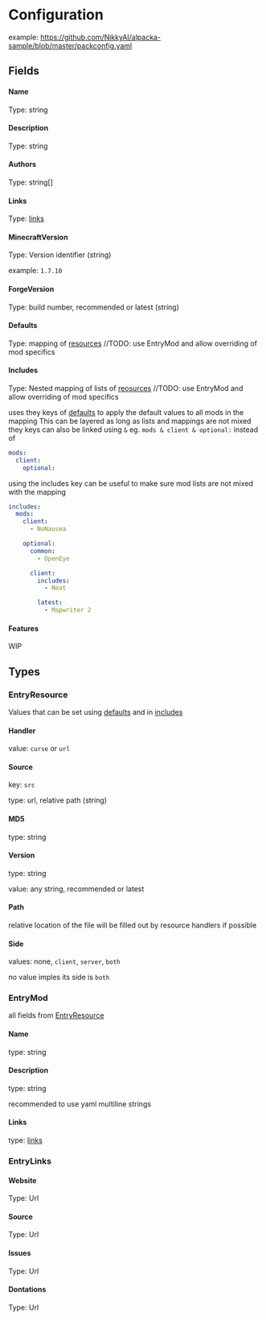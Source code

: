 # Configuration

example: https://github.com/NikkyAI/alpacka-sample/blob/master/packconfig.yaml

## Fields

#### Name

Type: string

#### Description

Type: string

#### Authors

Type: string[]

#### Links

Type: [links](#entrylinks)

#### MinecraftVersion

Type: Version identifier (string)

example: `1.7.10`


#### ForgeVersion

Type: build number, recommended or latest (string)

#### Defaults

Type: mapping of [resources](#entryresource) //TODO: use EntryMod and allow overriding of mod specifics

#### Includes

Type: Nested mapping of lists of [reosurces](#entryresource) //TODO: use EntryMod and allow overriding of mod specifics

uses they keys of [defaults](#defaults) to apply the default values to all mods in the mapping
This can be layered as long as lists and mappings are not mixed
they keys can also be linked using `&` eg. `mods & client & optional:` 
instead of

```yaml
mods:
  client:
    optional:
```

using the includes key can be useful to make sure mod lists are not mixed with the mapping

```yaml
includes:
  mods:
    client:
      - NoNausea

    optional:
      common:
        - OpenEye

      client:
        includes:
          - Neat

        latest:
          - Mapwriter 2
```

#### Features

WIP


## Types

### EntryResource

Values that can be set using [defaults](#defaults) and in [includes](#includes)

#### Handler

value: `curse` or `url`

#### Source

key: `src`

type: url, relative path (string)

#### MD5

type: string

#### Version

type: string

value: any string, recommended or latest

#### Path

relative location of the file
will be filled out by resource handlers if possible

#### Side

values: none, `client`, `server`, `both`

no value imples its side is `both`

### EntryMod

all fields from [EntryResource](#entryresource)

#### Name

type: string

#### Description

type: string

recommended to use yaml multiline strings

#### Links

type: [links](#entrylinks)


### EntryLinks

#### Website

Type: Url

#### Source

Type: Url

#### Issues

Type: Url

#### Dontations

Type: Url
